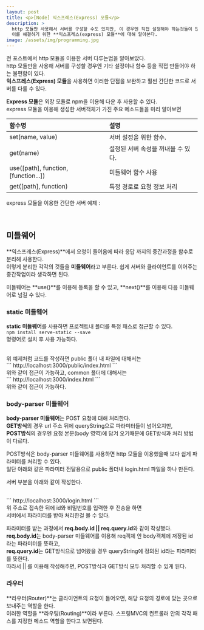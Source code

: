 ```yaml
---
layout: post
title: <p>[Node] 익스프레스(Express) 모듈</p>
description: >
  http 모듈만 사용해서 서버를 구성할 수도 있지만, 이 경우엔 직접 설정해야 하는것들이 많아진다. <br>
  이를 해결하기 위한 **익스프레스(express) 모듈**에 대해 알아본다.
image: /assets/img/programming.jpg
---
```

<head>
  <link rel="stylesheet" type="text/css" href="../../assets/css/obsidian.css" />
</head>

전 포스트에서 http 모듈을 이용한 서버 다루는법을 알아보았다. <br>
http 모듈만을 사용해 서버를 구성할 경우엔 기타 설정이나 함수 등을 직접 만들어야 하는 불편함이 있다.<br>
**익스프레스(Express) 모듈**을 사용하면 이러한 단점을 보완하고 훨씬 간단한 코드로 서버를 다룰 수 있다.

**Express 모듈**은 외장 모듈로 npm을 이용해 다운 후 사용할 수 있다.<br>
express 모듈을 이용해 생성한 서버객체가 가진 주요 메소드들을 미리 알아보면<br>

| 함수명                               | 설명                               |
|:-------------------------------------| :--------------------------------- |
| set(name, value)                     | 서버 설정을 위한 함수.             |
| get(name)                            | 설정된 서버 속성을 꺼내올 수 있다. |
| use([path], function, [function...]) | 미들웨어 함수 사용                 |
| get([path], function)                | 특정 경로로 요청 정보 처리         |


express 모듈을 이용한 간단한 서버 예제 :

<script src="https://gist.github.com/po9357/4c0fd94db684671905d25130e4825ad7.js"></script>

<br>

## 미들웨어

**익스프레스(Express)**에서 요청이 들어옴에 따라 응답 까지의 중간과정을 함수로 분리해 사용한다.<br>
이렇게 분리한 각각의 것들을 **미들웨어**라고 부른다. 쉽게 서버와 클라이언트를 이어주는 중간작업이라 생각하면 된다.

미들웨어는 **use()**를 이용해 등록을 할 수 있고, **next()**를 이용해 다음 미들웨어로 넘길 수 있다.


### static 미들웨어

**static 미들웨어**를 사용하면 프로젝트내 폴더를 특정 패스로 접근할 수 있다.<br>
``` npm install serve-static --save ```<br>명령어로 설치 후 사용 가능하다.<br>


<script src="https://gist.github.com/po9357/f53b84e20d43d872509644f7ce627bdf.js"></script>

<br>
위 예제처럼 코드를 작성하면 public 폴더 내 파일에 대해서는 <br>
``` http://localhost:3000/public/index.html ```<br>
위와 같이 접근이 가능하고, common 폴더에 대해서는<br>
``` http://localhost:3000/index.html ```<br>
위와 같이 접근이 가능하다.


### body-parser 미들웨어

**body-parser 미들웨어**는 POST 요청에 대해 처리한다.<br>
**GET방식**의 경우 url 주소 뒤에 queryString으로 파라미터들이 넘어오지만, <br>
**POST방식**의 경우엔 요청 본문(body 영역)에 담겨 오기때문에 GET방식과 처리 방법이 다르다.

POST방식은 body-parser 미들웨어를 사용하면 http 모듈을 이용했을때 보다 쉽게 파라미터를 처리할 수 있다.<br>
일단 아래와 같은 파라미터 전달용으로 public 폴더내 login.html 파일을 하나 만든다.


<script src="https://gist.github.com/po9357/d38b6af43266a7bf66b1ee463907bae4.js"></script>


서버 부분을 아래와 같이 작성한다. 


<script src="https://gist.github.com/po9357/cc43057d26e5e4b71ad061ae23a5a4b4.js"></script>

<br>
``` http://localhost:3000/login.html ```<br>
위 주소로 접속한 뒤에 id와 비밀번호를 입력한 후 전송을 하면 <br>
서버에서 파라미터를 받아 처리한걸 볼 수 있다. 

파라미터를 받는 과정에서 **req.body.id || req.query.id**와 같이 작성했다.<br>
**req.body.id**는 body-parser 미들웨어를 이용해 req객체 안 body객체에 저장된 id라는 파라미터를 뜻하고, <br>
**req.query.id**는 GET방식으로 넘어왔을 경우 queryString에 정의된 id라는 파라미터를 뜻한다. <br>
따라서 || 를 이용해 작성해주면, POST방식과 GET방식 모두 처리할 수 있게 된다.


### 라우터

**라우터(Router)**는 클라이언트의 요청이 들어오면, 해당 요청의 경로에 맞는 곳으로 보내주는 역할을 한다.<br>
이러한 역할을 **라우팅(Routing)**이라 부른다. 스프링MVC의 컨트롤러 안의 각각 패스를 지정한 메소드 역할을 한다고 보면된다.
